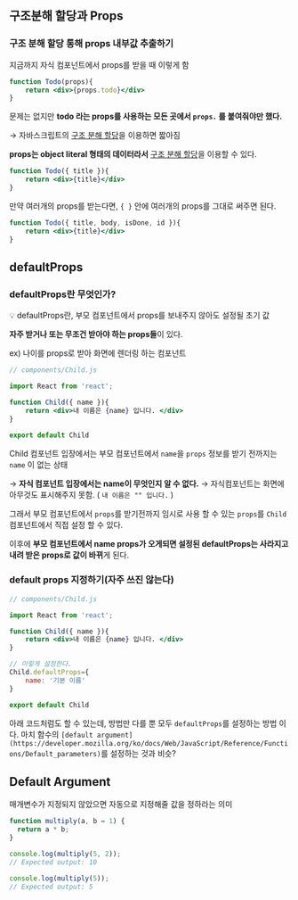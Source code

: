 ## 구조분해 할당과 Props

### **구조 분해 할당 통해 props 내부값 추출하기**

지금까지 자식 컴포넌트에서 props를 받을 때 이렇게 함

```jsx
function Todo(props){
	return <div>{props.todo}</div>
}
```

문제는 없지만 **todo 라는 props를 사용하는 모든 곳에서 `props.` 를 붙여줘야만 했다.** 

→ 자바스크립트의 [구조 분해 할당](https://developer.mozilla.org/ko/docs/Web/JavaScript/Reference/Operators/Destructuring_assignment)을 이용하면 짧아짐 

**props는 object literal 형태의 데이터라서** [구조 분해 할당](https://developer.mozilla.org/ko/docs/Web/JavaScript/Reference/Operators/Destructuring_assignment)을 이용할 수 있다.

```jsx
function Todo({ title }){
	return <div>{title}</div>
}
```

만약 여러개의 props를 받는다면, `{ }` 안에 여러개의 props를 그대로 써주면 된다.

```jsx
function Todo({ title, body, isDone, id }){
	return <div>{title}</div>
}
```

## defaultProps

### **defaultProps란 무엇인가?**

<aside>
💡 defaultProps란, 부모 컴포넌트에서 props를 보내주지 않아도 설정될 초기 값

</aside>

**자주 받거나 또는 무조건 받아야 하는 props들**이 있다. 

ex) 나이를 props로 받아 화면에 렌더링 하는 컴포넌트

```jsx
// components/Child.js

import React from 'react';

function Child({ name }){
	return <div>내 이름은 {name} 입니다. </div>
}

export default Child
```

Child 컴포넌트 입장에서는 부모 컴포넌트에서 `name`을 `props` 정보를 받기 전까지는 `name` 이 없는 상태

→ **자식 컴포넌트 입장에서는 name이 무엇인지 알 수 없다.** → 자식컴포넌트는 화면에 아무것도 표시해주지 못함. ( `내 이름은 "" 입니다.` )

그래서 부모 컴포넌트에서 `props`를 받기전까지 임시로 사용 할 수 있는 `props`를  `Child` 컴포넌트에서 직접 설정 할 수 있다.

이후에 **부모 컴포넌트에서 name props가 오게되면 설정된 defaultProps는 사라지고 내려 받은 props로 값이 바뀌**게 된다.

### **default props 지정하기(자주 쓰진 않는다)**

```jsx
// components/Child.js

import React from 'react';

function Child({ name }){
	return <div>내 이름은 {name} 입니다. </div>
}

// 이렇게 설정한다.
Child.defaultProps={
	name: '기본 이름'
}

export default Child
```

아래 코드처럼도 할 수 있는데, 방법만 다를 뿐 모두 `defaultProps`를 설정하는 방법 이다. 마치 함수의 `[default argument](https://developer.mozilla.org/ko/docs/Web/JavaScript/Reference/Functions/Default_parameters)`를 설정하는 것과 비슷?

## Default Argument

매개변수가 지정되지 않았으면 자동으로 지정해줄 값을 정하라는 의미

```jsx
function multiply(a, b = 1) {
  return a * b;
}

console.log(multiply(5, 2));
// Expected output: 10

console.log(multiply(5));
// Expected output: 5
```